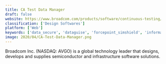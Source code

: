 ```yaml
---
title: CA Test Data Manager
draft: false 
website: https://www.broadcom.com/products/software/continuous-testing/test-data-manager
classification: ['Design Softwares']
platform: ['Web']
keywords: ['data_secure', 'dataguise', 'forcepoint_simshield', 'informatica_dynamic_data_masking', 'informatica_persistent_data_masking', 'oracle_advanced_security', 'oracle_enterprise_manager', 'imask', 'iprotect']
image: 2020/04/CA-Test-Data-Manager.png
---
```

Broadcom Inc. (NASDAQ: AVGO) is a global technology leader that designs,
develops and supplies semiconductor and infrastructure software solutions.
